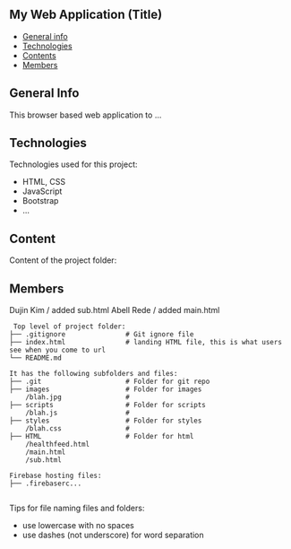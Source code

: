 ## My Web Application (Title)

- [General info](#general-info)
- [Technologies](#technologies)
- [Contents](#content)
- [Members](#members)

## General Info

This browser based web application to ...

## Technologies

Technologies used for this project:

- HTML, CSS
- JavaScript
- Bootstrap
- ...

## Content

Content of the project folder:

## Members

Dujin Kim / added sub.html
Abell Rede / added main.html

```
 Top level of project folder:
├── .gitignore               # Git ignore file
├── index.html               # landing HTML file, this is what users see when you come to url
└── README.md

It has the following subfolders and files:
├── .git                     # Folder for git repo
├── images                   # Folder for images
    /blah.jpg                #
├── scripts                  # Folder for scripts
    /blah.js                 #
├── styles                   # Folder for styles
    /blah.css                #
├── HTML                     # Folder for html
    /healthfeed.html
    /main.html
    /sub.html

Firebase hosting files:
├── .firebaserc...


```

Tips for file naming files and folders:

- use lowercase with no spaces
- use dashes (not underscore) for word separation
